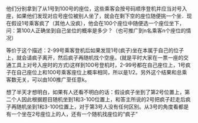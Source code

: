 他们分别拿到了从1号到100号的座位，这些乘客会按号码顺序登机并应当对号入座，如果他们发现对应号座位被别人坐了，就会在剩下空的座位随便挑一个坐．现在假设1号乘客疯了（其他人没疯），他会在100个座位中随便选一个座位坐下，问：第100人正确坐到自己坐位的概率是多少？（也可推广到n名乘客n个座位的情况）



等价于这个描述：2-99号乘客登机后如果发现1号(疯子)坐在本属于自己的位子上，就会请疯子离开，然后疯子再随机找个空座。(就是平时大家在一票一座的交通工具上对号入座时的方式)这样到100号登机时，2-99号都在自己座位上，1号疯子在自己座位上和100号乘客座位上概率相同，所以是1/2。另外这个结果和总乘客数无关，可以由100推广至任意k。



想了半天才想明白，如果有人还看不明白的话：假设疯子坐到了第2号位置上，第二个人因此根据题目随机坐到1和3-100位置上，和答主所说的2号把疯子赶走后疯子再随机坐到1和3-100位置上，对于第3号人没有任何区别。从3号的角度看都是有一个坐在2号座位上的人，还有一个随机找座位的“疯子”